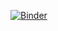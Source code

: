 [![Binder](https://mybinder.org/badge_logo.svg)](https://mybinder.org/v2/gh/PoisotLab/EcoNetworksLabs/master)
